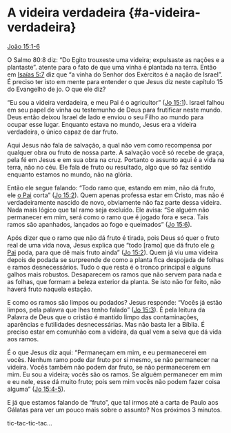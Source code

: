# A videira verdadeira {#a-videira-verdadeira}

[João 15:1-6](http://bibliaonline.com.br/acf/jo/15/1-6)

O Salmo 80:8 diz: “Do Egito trouxeste uma videira; expulsaste as nações e a plantaste”. atente para o fato de que uma vinha é plantada na terra. Então em [Isaías 5:7](http://bibliaonline.com.br/acf/is/5/7) diz que “a vinha do Senhor dos Exércitos é a nação de Israel”. É preciso ter isto em mente para entender o que Jesus diz neste capítulo 15 do Evangelho de jo. O que ele diz?

“Eu sou a videira verdadeira, e meu Pai é o agricultor” ([Jo 15:1](http://bibliaonline.com.br/acf/jo/15/1)). Israel falhou em seu papel de vinha ou testemunho de Deus para frutificar neste mundo. Deus então deixou Israel de lado e enviou o seu Filho ao mundo para ocupar esse lugar. Enquanto estava no mundo, Jesus era a videira verdadeira, o único capaz de dar fruto.

Aqui Jesus não fala de salvação, a qual não vem como recompensa por qualquer obra ou fruto de nossa parte. A salvação você só recebe de graça, pela fé em Jesus e em sua obra na cruz. Portanto o assunto aqui é a vida na terra, não no céu. Ele fala de fruto ou resultado, algo que só faz sentido enquanto estamos no mundo, não na glória.

Então ele segue falando: “Todo ramo que, estando em mim, não dá fruto, ele [o Pai](o_pai.md) corta” ([Jo 15:2](http://bibliaonline.com.br/acf/jo/15/2)). Quem apenas professa estar em Cristo, mas não é verdadeiramente nascido de novo, obviamente não faz parte dessa videira. Nada mais lógico que tal ramo seja excluído. Ele avisa: “Se alguém não permanecer em mim, será como o ramo que é jogado fora e seca. Tais ramos são apanhados, lançados ao fogo e queimados” ([Jo 15:6](http://bibliaonline.com.br/acf/jo/15/6)).

Após dizer que o ramo que não dá fruto é tirada, pois Deus só quer o fruto real de uma vida nova, Jesus explica que “todo [ramo] que dá fruto ele [o Pai](o_pai.md) poda, para que dê mais fruto ainda” ([Jo 15:2](http://bibliaonline.com.br/acf/jo/15/2)). Quem já viu uma videira depois de podada se surpreende de como a planta fica despojada de folhas e ramos desnecessários. Tudo o que resta é o tronco principal e alguns galhos mais robustos. Desaparecem os ramos que não servem para nada e as folhas, que formam a beleza exterior da planta. Se isto não for feito, não haverá fruto naquela estação.

E como os ramos são limpos ou podados? Jesus responde: “Vocês já estão limpos, pela palavra que lhes tenho falado” ([Jo 15:3](http://bibliaonline.com.br/acf/jo/15/3)). É pela leitura da Palavra de Deus que o cristão é mantido limpo das contaminações, aparências e futilidades desnecessárias. Mas não basta ler a Bíblia. É preciso estar em comunhão com a videira, da qual vem a seiva que dá vida aos ramos.

É o que Jesus diz aqui: “Permaneçam em mim, e eu permanecerei em vocês. Nenhum ramo pode dar fruto por si mesmo, se não permanecer na videira. Vocês também não podem dar fruto, se não permanecerem em mim. Eu sou a videira; vocês são os ramos. Se alguém permanecer em mim e eu nele, esse dá muito fruto; pois sem mim vocês não podem fazer coisa alguma” ([Jo 15:4-5](http://bibliaonline.com.br/acf/jo/15/4-5)).

E já que estamos falando de “fruto”, que tal irmos até a carta de Paulo aos Gálatas para ver um pouco mais sobre o assunto? Nos próximos 3 minutos.

tic-tac-tic-tac...